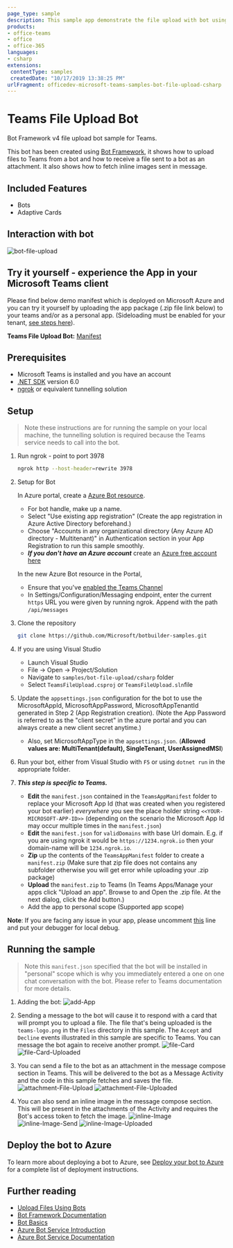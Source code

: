 ```yaml
---
page_type: sample
description: This sample app demonstrate the file upload with bot using Bot Framework v4
products:
- office-teams
- office
- office-365
languages:
- csharp
extensions:
 contentType: samples
 createdDate: "10/17/2019 13:38:25 PM"
urlFragment: officedev-microsoft-teams-samples-bot-file-upload-csharp
---
```

# Teams File Upload Bot

Bot Framework v4 file upload bot sample for Teams.

This bot has been created using [Bot Framework](https://dev.botframework.com), it shows how to
upload files to Teams from a bot and how to receive a file sent to a bot as an attachment. It also shows how to fetch inline images sent in message.

## Included Features
* Bots
* Adaptive Cards

## Interaction with bot
![bot-file-upload ](Images/bot-file-upload.gif)


## Try it yourself - experience the App in your Microsoft Teams client
Please find below demo manifest which is deployed on Microsoft Azure and you can try it yourself by uploading the app package (.zip file link below) to your teams and/or as a personal app. (Sideloading must be enabled for your tenant, [see steps here](https://docs.microsoft.com/microsoftteams/platform/concepts/build-and-test/prepare-your-o365-tenant#enable-custom-teams-apps-and-turn-on-custom-app-uploading)).

**Teams File Upload Bot:** [Manifest](/samples/bot-file-upload/csharp/demo-manifest/bot-file-upload.zip)

## Prerequisites

- Microsoft Teams is installed and you have an account
- [.NET SDK](https://dotnet.microsoft.com/download) version 6.0
- [ngrok](https://ngrok.com/) or equivalent tunnelling solution

## Setup

> Note these instructions are for running the sample on your local machine, the tunnelling solution is required because
the Teams service needs to call into the bot.

1) Run ngrok - point to port 3978

    ```bash
    ngrok http --host-header=rewrite 3978
    ```

1) Setup for Bot

   In Azure portal, create a [Azure Bot resource](https://docs.microsoft.com/azure/bot-service/bot-service-quickstart-registration).
    - For bot handle, make up a name.
    - Select "Use existing app registration" (Create the app registration in Azure Active Directory beforehand.)
    - Choose "Accounts in any organizational directory (Any Azure AD directory - Multitenant)" in Authentication section in your App Registration to run this sample smoothly.
    - __*If you don't have an Azure account*__ create an [Azure free account here](https://azure.microsoft.com/free/)

   In the new Azure Bot resource in the Portal, 
    - Ensure that you've [enabled the Teams Channel](https://learn.microsoft.com/azure/bot-service/channel-connect-teams?view=azure-bot-service-4.0)
    - In Settings/Configuration/Messaging endpoint, enter the current `https` URL you were given by running ngrok. Append with the path `/api/messages`

1) Clone the repository

    ```bash
    git clone https://github.com/Microsoft/botbuilder-samples.git
    ```

1) If you are using Visual Studio
   - Launch Visual Studio
   - File -> Open -> Project/Solution
   - Navigate to `samples/bot-file-upload/csharp` folder
   - Select `TeamsFileUpload.csproj` or `TeamsFileUpload.sln`file


1) Update the `appsettings.json` configuration for the bot to use the MicrosoftAppId, MicrosoftAppPassword, MicrosoftAppTenantId generated in Step 2 (App Registration creation). (Note the App Password is referred to as the "client secret" in the azure portal and you can always create a new client secret anytime.)
    - Also, set MicrosoftAppType in the `appsettings.json`. (**Allowed values are: MultiTenant(default), SingleTenant, UserAssignedMSI**)

1) Run your bot, either from Visual Studio with `F5` or using `dotnet run` in the appropriate folder.

1) __*This step is specific to Teams.*__
    - **Edit** the `manifest.json` contained in the `TeamsAppManifest` folder to replace your Microsoft App Id (that was created when you registered your bot earlier) *everywhere* you see the place holder string `<<YOUR-MICROSOFT-APP-ID>>` (depending on the scenario the Microsoft App Id may occur multiple times in the `manifest.json`)
    - **Edit** the `manifest.json` for `validDomains` with base Url domain. E.g. if you are using ngrok it would be `https://1234.ngrok.io` then your domain-name will be `1234.ngrok.io`.
    - **Zip** up the contents of the `TeamsAppManifest` folder to create a `manifest.zip` (Make sure that zip file does not contains any subfolder otherwise you will get error while uploading your .zip package)
    - **Upload** the `manifest.zip` to Teams (In Teams Apps/Manage your apps click "Upload an app". Browse to and Open the .zip file. At the next dialog, click the Add button.)
    - Add the app to personal scope (Supported app scope)

**Note**: If you are facing any issue in your app, please uncomment [this](https://github.com/OfficeDev/Microsoft-Teams-Samples/blob/main/samples/bot-file-upload/csharp/AdapterWithErrorHandler.cs#L25) line and put your debugger for local debug.

## Running the sample

> Note this `manifest.json` specified that the bot will be installed in "personal" scope which is why you immediately entered a one on one chat conversation with the bot. Please refer to Teams documentation for more details.

1. Adding the bot:
![add-App ](Images/add-App.png)

1. Sending a message to the bot will cause it to respond with a card that will prompt you to upload a file. The file that's being uploaded is the `teams-logo.png` in the `Files` directory in this sample. The `Accept` and `Decline` events illustrated in this sample are specific to Teams. You can message the bot again to receive another prompt.
![file-Card ](Images/file-Card.png)
![file-Card-Uploaded ](Images/file-Card-Uploaded.png)

1. You can send a file to the bot as an attachment in the message compose section in Teams. This will be delivered to the bot as a Message Activity and the code in this sample fetches and saves the file.
![attachment-File-Upload ](Images/attachment-File-Upload.png)
![attachment-File-Uploaded ](Images/attachment-File-Uploaded.png)

1. You can also send an inline image in the message compose section. This will be present in the attachments of the Activity and requires the Bot's access token to fetch the image.
![inline-Image ](Images/inline-Image.png)
![inline-Image-Send ](Images/inline-Image-Send.png)
![inline-Image-Uploaded ](Images/inline-Image-Uploaded.png)

## Deploy the bot to Azure

To learn more about deploying a bot to Azure, see [Deploy your bot to Azure](https://aka.ms/azuredeployment) for a complete list of deployment instructions.

## Further reading

- [Upload Files Using Bots](https://learn.microsoft.com/en-us/microsoftteams/platform/bots/how-to/bots-filesv4)
- [Bot Framework Documentation](https://docs.botframework.com)
- [Bot Basics](https://docs.microsoft.com/azure/bot-service/bot-builder-basics?view=azure-bot-service-4.0)
- [Azure Bot Service Introduction](https://docs.microsoft.com/azure/bot-service/bot-service-overview-introduction?view=azure-bot-service-4.0)
- [Azure Bot Service Documentation](https://docs.microsoft.com/azure/bot-service/?view=azure-bot-service-4.0)
